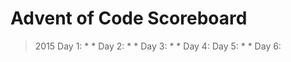 # Advent of Code Scoreboard
>
> 2015
> Day 1: * * 
> Day 2: * *
> Day 3: * *
> Day 4:
> Day 5: * *
> Day 6: 
